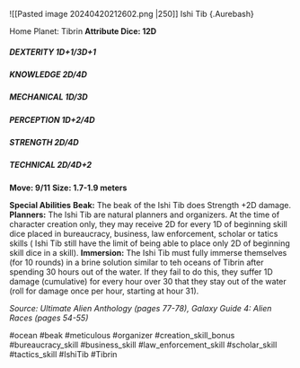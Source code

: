 ![[Pasted image 20240420212602.png |250]]
Ishi Tib {.Aurebash}

Home Planet: Tibrin
**Attribute Dice: 12D**
##### DEXTERITY 1D+1/3D+1
##### KNOWLEDGE 2D/4D
##### MECHANICAL 1D/3D
##### PERCEPTION 1D+2/4D
##### STRENGTH 2D/4D
##### TECHNICAL 2D/4D+2
**Move: 9/11**
**Size: 1.7-1.9 meters**

**Special Abilities**
**Beak:** The beak of the Ishi Tib does Strength +2D damage.
**Planners:** The Ishi Tib are natural planners and organizers. At the time of character creation only, they may receive 2D for every 1D of beginning skill dice placed in bureaucracy, business, law enforcement, scholar or tatics skills ( Ishi Tib still have the limit of being able to place only 2D of beginning skill dice in a skill).
**Immersion:** The Ishi Tib must fully immerse themselves (for 10 rounds) in a brine solution similar to teh oceans of Tibrin after spending 30 hours out of the water. If they fail to do this, they suffer 1D damage (cumulative) for every hour over 30 that they stay out of the water (roll for damage once per hour, starting at hour 31).

*Source: Ultimate Alien Anthology (pages 77-78), Galaxy Guide 4: Alien Races (pages 54-55)*


#ocean #beak #meticulous #organizer 
#creation_skill_bonus #bureaucracy_skill #business_skill #law_enforcement_skill #scholar_skill #tactics_skill 
#IshiTib #Tibrin